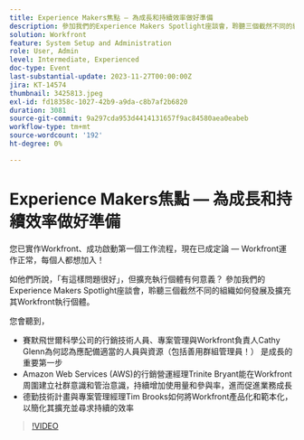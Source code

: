 ```yaml
---
title: Experience Makers焦點 — 為成長和持續效率做好準備
description: 參加我們的Experience Makers Spotlight座談會，聆聽三個截然不同的組織如何發展及擴充其Workfront執行個體。
solution: Workfront
feature: System Setup and Administration
role: User, Admin
level: Intermediate, Experienced
doc-type: Event
last-substantial-update: 2023-11-27T00:00:00Z
jira: KT-14574
thumbnail: 3425813.jpeg
exl-id: fd18358c-1027-42b9-a9da-c8b7af2b6820
duration: 3081
source-git-commit: 9a297cda953d4414131657f9ac84580aea0eabeb
workflow-type: tm+mt
source-wordcount: '192'
ht-degree: 0%

---
```


# Experience Makers焦點 — 為成長和持續效率做好準備

您已實作Workfront、成功啟動第一個工作流程，現在已成定論 — Workfront運作正常，每個人都想加入！

如他們所說，「有這樣問題很好」，但擴充執行個體有何意義？ 參加我們的Experience Makers Spotlight座談會，聆聽三個截然不同的組織如何發展及擴充其Workfront執行個體。

您會聽到，

* 賽默飛世爾科學公司的行銷技術人員、專案管理與Workfront負責人Cathy Glenn為何認為應配備適當的人員與資源（包括善用群組管理員！） 是成長的重要第一步
* Amazon Web Services (AWS)的行銷營運經理Trinite Bryant能在Workfront周圍建立社群意識和管治意識，持續增加使用量和參與率，進而促進業務成長
* 德勤技術計畫與專案管理經理Tim Brooks如何將Workfront產品化和範本化，以簡化其擴充並尋求持續的效率

>[!VIDEO](https://video.tv.adobe.com/v/3425813/?learn=on)
